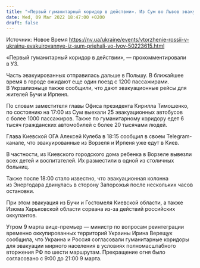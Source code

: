 ```yaml
---
title: "«Первый гуманитарный коридор в действии». Из Сум во Львов эвакуировали около 900 человек — Укрзализныця"
date: Wed, 09 Mar 2022 18:47:00 +0200
draft: false
---
```

Источник: Новое Время https://nv.ua/ukraine/events/vtorzhenie-rossii-v-ukrainu-evakuirovannye-iz-sum-priehali-vo-lvov-50223615.html


«Первый гуманитарный коридор в действии», — прокомментировали в УЗ.

Часть эвакуированных отправилась дальше в Польшу. В ближайшее время в городе ожидают еще один поезд с 1200 пассажирами. В Укрзализныце также сообщили, что дают эвакуационные рейсы для жителей Бучи и Ирпеня.

По словам заместителя главы Офиса президента Кирилла Тимошенко, по состоянию на 17:00 из Сум выехали 25 эвакуационных автобусов с более 1000 пассажиров. Также по гуманитарному коридору едет 6 тысяч гражданских автомобилей с более 20 тысячами людей.

Глава Киевской ОГА Алексей Кулеба в 18:15 сообщил в своем Telegram-канале, что эвакуированные из Ворзеля и Ирпеня уже едут в Киев.

В частности, из Киевского городского дома ребенка в Ворзеле вывезли всех детей и воспитателей. Их разместили в одной из столичных больниц.

Также после 18:00 стало известно, что эвакуационная колонна из Энергодара двинулась в сторону Запорожья после нескольких часов остановки.

При этом эвакуация из Бучи и Гостомеля Киевской области, а также Изюма Харьковской области сорвана из-за действий российских оккупантов.

 Утром 9 марта вице-премьер — министр по вопросам реинтеграции временно оккупированных территорий Украины Ирина Верещук сообщила, что Украина и Россия согласовали гуманитарные коридоры для эвакуации мирного населения в условиях полномасштабного вторжения РФ по шести маршрутам. Прекращение огня было согласовано с 9:00 до 21:00 9 марта.
